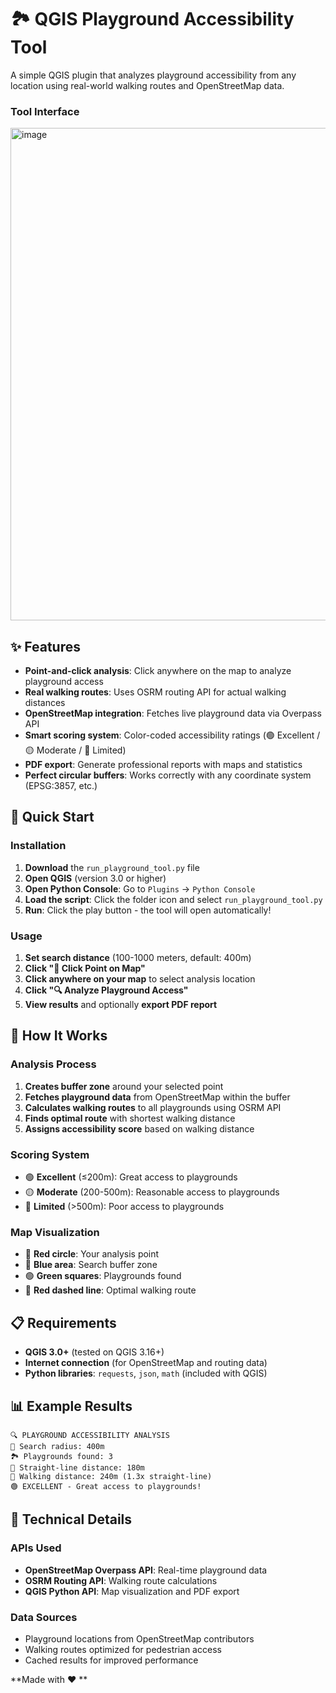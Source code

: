 # 🏞️ QGIS Playground Accessibility Tool

A simple QGIS plugin that analyzes playground accessibility from any location using real-world walking routes and OpenStreetMap data.


### Tool Interface

<img width="1274" height="788" alt="image" src="https://github.com/user-attachments/assets/de5cc497-e10e-4e0d-b30a-e5e3f09ea414" />




## ✨ Features

- **Point-and-click analysis**: Click anywhere on the map to analyze playground access
- **Real walking routes**: Uses OSRM routing API for actual walking distances
- **OpenStreetMap integration**: Fetches live playground data via Overpass API
- **Smart scoring system**: Color-coded accessibility ratings (🟢 Excellent / 🟡 Moderate / 🔴 Limited)
- **PDF export**: Generate professional reports with maps and statistics
- **Perfect circular buffers**: Works correctly with any coordinate system (EPSG:3857, etc.)

## 🚀 Quick Start

### Installation

1. **Download** the `run_playground_tool.py` file
2. **Open QGIS** (version 3.0 or higher)
3. **Open Python Console**: Go to `Plugins` → `Python Console`
4. **Load the script**: Click the folder icon and select `run_playground_tool.py`
5. **Run**: Click the play button - the tool will open automatically!

### Usage

1. **Set search distance** (100-1000 meters, default: 400m)
2. **Click "📍 Click Point on Map"**
3. **Click anywhere on your map** to select analysis location
4. **Click "🔍 Analyze Playground Access"**
5. **View results** and optionally **export PDF report**

## 🎯 How It Works

### Analysis Process
1. **Creates buffer zone** around your selected point
2. **Fetches playground data** from OpenStreetMap within the buffer
3. **Calculates walking routes** to all playgrounds using OSRM API
4. **Finds optimal route** with shortest walking distance
5. **Assigns accessibility score** based on walking distance

### Scoring System
- 🟢 **Excellent** (≤200m): Great access to playgrounds
- 🟡 **Moderate** (200-500m): Reasonable access to playgrounds  
- 🔴 **Limited** (>500m): Poor access to playgrounds

### Map Visualization
- 🔴 **Red circle**: Your analysis point
- 🔵 **Blue area**: Search buffer zone
- 🟢 **Green squares**: Playgrounds found
- 🔴 **Red dashed line**: Optimal walking route

## 📋 Requirements

- **QGIS 3.0+** (tested on QGIS 3.16+)
- **Internet connection** (for OpenStreetMap and routing data)
- **Python libraries**: `requests`, `json`, `math` (included with QGIS)

## 📊 Example Results

```
🔍 PLAYGROUND ACCESSIBILITY ANALYSIS
📍 Search radius: 400m
🏞️ Playgrounds found: 3
📏 Straight-line distance: 180m
🚶 Walking distance: 240m (1.3x straight-line)
🟢 EXCELLENT - Great access to playgrounds!
```

## 🔧 Technical Details

### APIs Used
- **OpenStreetMap Overpass API**: Real-time playground data
- **OSRM Routing API**: Walking route calculations
- **QGIS Python API**: Map visualization and PDF export

### Data Sources
- Playground locations from OpenStreetMap contributors
- Walking routes optimized for pedestrian access
- Cached results for improved performance




**Made with ❤️ **
